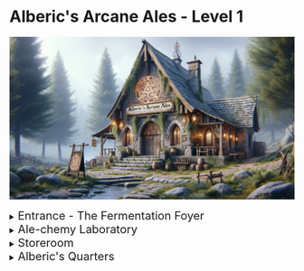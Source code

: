 # Alberic's Arcane Ales - Level 1

![entrance](./images/level_1/alberics_arcane_ales.webp)


<details>
<summary><span style="font-size:20px;">Entrance - The Fermentation Foyer</span></summary>

The room is tiled with enchanted stones that mimic the carbonation of a freshly poured ale. As adventurers step into the room, the floor beneath them begins to fizz and pop magically. Players must make a `DC 10` dex saving throw of trigger one of the following traps. After the players set off the first trap floor `1D6` `Barrel Brawlers` wake up.  

![fermentation_foyer](./images/level_1/fermentation_foyer.webp)
#### Random Effects for the Magical Traps:
Player must make a dexterity save of 15 or trigger a trap
- `Feeling Woozy`: Players must make a Constitution saving throw or become disoriented from the yeast smell, suffering disadvantage on their next attack roll or ability check.
- `Slippery Steps`: A sudden burst of fermented foam makes the floor slick. Players must make a Dexterity saving throw or fall prone.
- `Mystical Mumble`: Players hearing whispering voices must succeed on an Intelligence saving throw or be compelled to speak in rhymes for the next 10 minutes, which may affect spellcasting with verbal components.




<details>
<summary>Barrel Brawler</summary>

Animated barrels that have come to life through magical means, often found guarding breweries or as unintended consequences of magical mishaps. They attack by rolling at high speeds towards their targets or swinging makeshift limbs.

- **AC:** 12
- **HP:** 10
- **Move:** 10ft
- **Attack:** +2 to hit, reach 5 ft., one target.
- **Hit:** 3 (1d6) bludgeoning damage.
- **Special:** On destruction, the barrel releases a burst of hop-scented mist, granting temporary advantage on Constitution saving throws against being intoxicated for 1 minute to anyone within 5 feet.

![Barrel Brawler](./images/level_1/barrel_brawler.webp)

These creatures add an element of surprise and humor to encounters, especially in settings tied to breweries or alchemical experiments gone awry. Their special ability upon destruction can provide a strategic advantage or an unexpected challenge to players, depending on the situation.

</details>


</details>


<details>
<summary><span style="font-size:20px;">Ale-chemy Laboratory</span></summary>

Once a place of magical research, now filled with bubbling cauldrons producing unpredictable potions. Funny NPC: A soused apprentice who gives cryptic hints in exchange for taste-testing his "creations."

![alechemy_lab](./images/level_1/ale_chemy_lab.webp)

### NPC: The Soused Apprentice
![Gilbin Fizzwhistle](./images/level_1/Gilbin%20Fizzwhistle.webp)
- **Name:** Gilbin Fizzwhistle
- **Race:** Gnome
- **Age:** 37
- **Basic Stats and Abilities:**
  - **Intelligence:** 16 (Smart but erratic)
  - **Wisdom:** 8 (Lacks common sense)
  - **Charisma:** 14 (Charming in a quirky way)
  - **Ability:** Can concoct a random potion effect on the spot, but not always with the intended results.

### Interaction and Sayings:
- **Greeting:** "Ah, new test subjects! I mean... guests! Care to try a sample of my latest concoction?"
- **On Potion Effects:** "Side effects? Oh, they're half the fun! Who doesn't enjoy a surprise or two?"
- **When Asked for Help:** "I could give you a hint, but where's the fun in that? Instead, how about you help me with a little experiment?"
- **On Failure:** "Well, back to the drawing board. Or maybe just back to the board. Who needs drawing anyway?"
- **On Success:** "Eureka! It worked! Mostly... I mean, you're still standing, right?"

If players ask Giblin about what happened to the brewery and Alberic he tells them he's just the chemist and hasn't seen Alberic in a while.  But if the players will help him get some ingrediants from the next room he'll them to Alberic's study.

Giblin gives the players each 2 healing potions plus 2 random potions from below after they help him get into the store room.


### List of 10 Random Potions:

1. **Elixir of Giggles**
   - **Good Effect:** Grants advantage on saving throws against being frightened for 1 hour.
   - **Bad Effect:** Causes uncontrollable laughter, imposing disadvantage on stealth checks.

2. **Potion of Hasty Feet**
   - **Good Effect:** Increases movement speed by 10 feet for 10 minutes.
   - **Bad Effect:** Imposes disadvantage on Dexterity checks due to overly speedy movements.

3. **Brew of Bulging Biceps**
   - **Good Effect:** Grants a +2 bonus to Strength checks for 1 hour.
   - **Bad Effect:** Imposes disadvantage on Dexterity saving throws due to cumbersome muscles.

4. **Draught of Diminution**
   - **Good Effect:** Allows the drinker to temporarily shrink, facilitating movement through tight spaces.
   - **Bad Effect:** Makes the drinker's voice squeaky, potentially alerting nearby creatures.

5. **Vial of Vivid Visions**
   - **Good Effect:** Grants darkvision for 8 hours.
   - **Bad Effect:** Causes mild hallucinations, imposing disadvantage on Wisdom (Perception) checks.

6. **Tincture of Tangled Tongue**
   - **Good Effect:** Grants proficiency in a new language for 1 hour.
   - **Bad Effect:** Jumbles the drinker's words, imposing disadvantage on Charisma (Persuasion) checks.

7. **Flask of Fickle Fate**
   - **Good Effect:** Gives the drinker advantage on one saving throw of their choice in the next hour.
   - **Bad Effect:** Forces the drinker to roll disadvantage on their next attack.

8. **Decoction of Dwarven Might**
   - **Good Effect:** Increases the drinker's Constitution score by 2 for 1 hour.
   - **Bad Effect:** The drinker gains a voracious appetite, requiring immediate consumption of food or suffer disadvantage on Constitution saving throws.

9. **Serum of Swift Speech**
   - **Good Effect:** Allows the drinker to speak and read twice as fast, benefiting spellcasting with verbal components.
   - **Bad Effect:** The drinker speaks so quickly that others have difficulty understanding them, imposing disadvantage on social interactions.

10. **Philter of Phasing**
    - **Good Effect:** Grants the ability to pass through solid objects for 10 seconds.
    - **Bad Effect:** The drinker becomes slightly translucent, reducing their AC by 1 for 1 hour due to the unstable phasing effect.

</details>

<details>
<summary><span style="font-size:20px;">Storeroom</span></summary>

The medium-sized storeroom within Alberic's Arcane Ales brewery is a critical component of the brewing operation. It is filled with shelves laden with brewing ingredients, barrels of various sizes, and sacks of grain. Jars of mystical herbs emit soft glows, adding a magical ambiance to the room. This space, while bustling with the potential for mischief from its magical guardians, remains organized and navigable, reflecting a well-managed brewing operation.

![storeroom](./images/level_1/store_room.png)



<details>
<summary>Yeast Beast</summary>

A unique creature found within the storeroom, the Yeast Beast acts as a guardian of the brewing ingredients. It appears as a sentient, animated mass of yeast and brewing ingredients, with a constantly shifting form. While whimsical in appearance, it can pose a challenge to those who threaten the storeroom's contents.

- **AC:** 8
- **HP:** 22 (5d8)
- **Speed:** 15 ft.
- **Attack:** Engulf. **Hit:** Engulfs a target within 5 ft., dealing 5 (2d4) bludgeoning damage and potentially trapping smaller creatures inside its mass.
- **Special:** Upon defeat, the Yeast Beast releases a cloud of intoxicating yeast, requiring a DC 10 Constitution saving throw to avoid becoming poisoned for 1 hour.

![Yeast Beast](./images/level_1/yeast_beast.png)

</details>

<details>
<summary>Barrel Crawlers</summary>

Smaller than the Barrel Brawlers, these animated barrel creatures scuttle around on tiny legs or tendrils, causing mischief and guarding the storeroom. They are playful yet protective of the ingredients they are enchanted to guard.

- **AC:** 10
- **HP:** 5 (2d4)
- **Speed:** 20 ft.
- **Attack:** Tendril Slap. **Hit:** +2 to hit, reach 5 ft., one target. **Hit:** 2 (1d4) bludgeoning damage.
- **Special:** On a successful hit, Barrel Crawlers can attempt to knock a potion or small item from the target's grasp.

![Barrel Crawlers](./images/level_1/barrel_crawlers.png)

</details>

</details>

</details>

<details>
<summary><span style="font-size:20px;">Alberic's Quarters</span></summary>

## Entrance to the Second Level: Alberic's Study

Upon entering Alberic's study, the adventurers find a room filled with notes, books, and brewing paraphernalia, all signs of a master brewer at work. However, what immediately draws the eye is the back of the room, where a heavy wooden door has been barricaded with furniture, crates, and anything else Alberic could find. Scratches and dents mar the surface of the door and its surroundings, suggesting that whatever is on the other side was determined to get through.

The barricade, while sturdy, shows signs of recent construction, hinting that Alberic's attempts to seal off the lower levels were a last-minute effort to contain a sudden threat. A sense of foreboding fills the air, as the barricade serves as a silent testament to the dangers that lie beyond.

As the party approaches, they can see that the barricade is not insurmountable. With some effort, they can clear a path to the door. However, the real question remains: what compelled Alberic to take such drastic measures, and what awaits them in the brewery's depths?


![Alberic's Quarters](./images/level_1/alberics_study.webp)

## Traps in Alberic's Quarters
<details>
<summary>Magical Glyphs</summary>

- **Description:** Enchanted glyphs inscribed on the floor around the desk and bookshelf. Stepping on these glyphs can trigger various effects such as a temporary paralysis, an illusory alarm to alert Alberic, or a mild electric shock.
- **Disarming Mechanism:** Careful observation or the use of a *Detect Magic* spell reveals the glyphs. They can be disarmed with a successful DC 15 Arcana check or by using a dispel magic.

</details>

<details>
<summary>Enchanted Bookshelf</summary>

- **Description:** One of the shelves on the bookshelf is rigged with a magical trap that releases a cloud of intoxicating gas when any book is removed without saying the correct passphrase.
- **Effect:** Causes confusion as per the *Confusion* spell for 1 minute.
- **Disarming Mechanism:** The passphrase ("In hops we trust") can be found hidden in Alberic's desk, decipherable with a DC 12 Investigation check.

</details>

## Alberic's Journal
<details>
<summary>Journal Entry</summary>

Alberic's journal details his quest for brewing the perfect beer, with particular focus on the `Lunarbloom Mystic Hop` found in the Enchanted Forest. His notes describe various experiments, one of which shows promise with a unique blend that enhances magical abilities for a short period.

**Last Entry:**
"What have I done? This last experiment has gone too far and needs to be stopped. The barrels are coming alive, taking on a life of their own! The bottling machine has become sentient and is wreaking havoc. This evil must be stopped before it escapes the brewery!"

</details>
